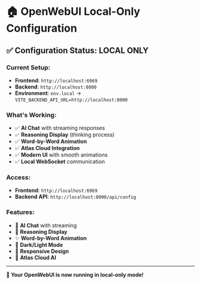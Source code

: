 # 🏠 OpenWebUI Local-Only Configuration

## ✅ **Configuration Status: LOCAL ONLY**

### **Current Setup:**
- **Frontend**: `http://localhost:6969`
- **Backend**: `http://localhost:8000`
- **Environment**: `env.local` → `VITE_BACKEND_API_URL=http://localhost:8000`

### **What's Working:**
- ✅ **AI Chat** with streaming responses
- ✅ **Reasoning Display** (thinking process)
- ✅ **Word-by-Word Animation**
- ✅ **Atlas Cloud Integration**
- ✅ **Modern UI** with smooth animations
- ✅ **Local WebSocket** communication

### **Access:**
- **Frontend**: `http://localhost:6969`
- **Backend API**: `http://localhost:8000/api/config`

### **Features:**
- 🤖 **AI Chat** with streaming
- 🧠 **Reasoning Display**
- ✨ **Word-by-Word Animation**
- 🌙 **Dark/Light Mode**
- 📱 **Responsive Design**
- 🔌 **Atlas Cloud AI**

---
**🎯 Your OpenWebUI is now running in local-only mode!**


